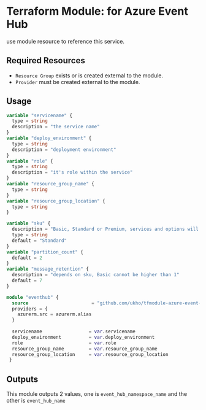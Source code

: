 # Terraform Module: for Azure Event Hub

use module resource to reference this service.

## Required Resources

- `Resource Group` exists or is created external to the module.
- `Provider` must be created external to the module.

## Usage

```terraform
variable "servicename" {
  type = string
  description = "the service name"
}
variable "deploy_environment" {
  type = string
  description = "deployment environment"
}
variable "role" {
  type = string
  description = "it's role within the service"
}
variable "resource_group_name" {
  type = string
}
variable "resource_group_location" {
  type = string
}

variable "sku" {
  description = "Basic, Standard or Premium, services and options will vary depending on level, check docs for desires. Default to standard"
  type = string
  default = "Standard"
}
variable "partition_count" {
  default = 2
}
variable "message_retention" {
  description = "depends on sku, Basic cannot be higher than 1"
  default = 7
}

module "eventhub" {
  source                       = "github.com/ukho/tfmodule-azure-event-hub?ref=0.4.0"
  providers = {
    azurerm.src = azurerm.alias
  }
  
  servicename                 = var.servicename
  deploy_environment          = var.deploy_environment
  role                        = var.role
  resource_group_name         = var.resource_group_name
  resource_group_location     = var.resource_group_location
 }
```

## Outputs

This module outputs 2 values, one is `event_hub_namespace_name` and the other is `event_hub_name`